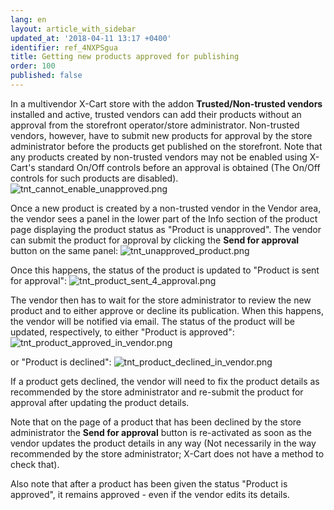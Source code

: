 ```yaml
---
lang: en
layout: article_with_sidebar
updated_at: '2018-04-11 13:17 +0400'
identifier: ref_4NXPSgua
title: Getting new products approved for publishing
order: 100
published: false
---
```

In a multivendor X-Cart store with the addon **Trusted/Non-trusted vendors** installed and active, trusted vendors can add their products without an approval from the storefront operator/store administrator. Non-trusted vendors, however, have to submit new products for approval by the store administrator before the products get published on the storefront. Note that any products created by non-trusted vendors may not be enabled using X-Cart's standard On/Off controls before an approval is obtained (The On/Off controls for such products are disabled).
![tnt_cannot_enable_unapproved.png]({{site.baseurl}}/attachments/ref_4NXPSgua/tnt_cannot_enable_unapproved.png)

Once a new product is created by a non-trusted vendor in the Vendor area, the vendor sees a panel in the lower part of the Info section of the product page displaying the product status as "Product is unapproved". The vendor can submit the product for approval by clicking the **Send for approval** button on the same panel:
![tnt_unapproved_product.png]({{site.baseurl}}/attachments/ref_4NXPSgua/tnt_unapproved_product.png)

Once this happens, the status of the product is updated to "Product is sent for approval":
![tnt_product_sent_4_approval.png]({{site.baseurl}}/attachments/ref_4NXPSgua/tnt_product_sent_4_approval.png)

The vendor then has to wait for the store administrator to review the new product and to either approve or decline its publication. When this happens, the vendor will be notified via email. The status of the product will be updated, respectively, to either "Product is approved":
![tnt_product_approved_in_vendor.png]({{site.baseurl}}/attachments/ref_4NXPSgua/tnt_product_approved_in_vendor.png)

or "Product is declined":
![tnt_product_declined_in_vendor.png]({{site.baseurl}}/attachments/ref_4NXPSgua/tnt_product_declined_in_vendor.png)

If a product gets declined, the vendor will need to fix the product details as recommended by the store administrator and re-submit the product for approval after updating the product details. 

Note that on the page of a product that has been declined by the store administrator the **Send for approval** button is re-activated as soon as the vendor updates the product details in any way (Not necessarily in the way recommended by the store administrator; X-Cart does not have a method to check that).

Also note that after a product has been given the status "Product is approved", it remains approved - even if the vendor edits its details. 



